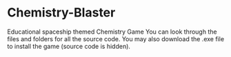 # Chemistry-Blaster
Educational spaceship themed Chemistry Game
You can look through the files and folders for all the source code.
You may also download the .exe file to install the game (source code is hidden).
